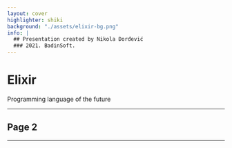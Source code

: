 ```yaml
---
layout: cover
highlighter: shiki
background: "./assets/elixir-bg.png"
info: |
  ## Presentation created by Nikola Đorđević
  ### 2021. BadinSoft.
---
```


# Elixir

<div class="bg-opacity-40 bg-dark-600 w-86 p-2 rounded text-center">
Programming language of the future
</div>

---

## Page 2

---
